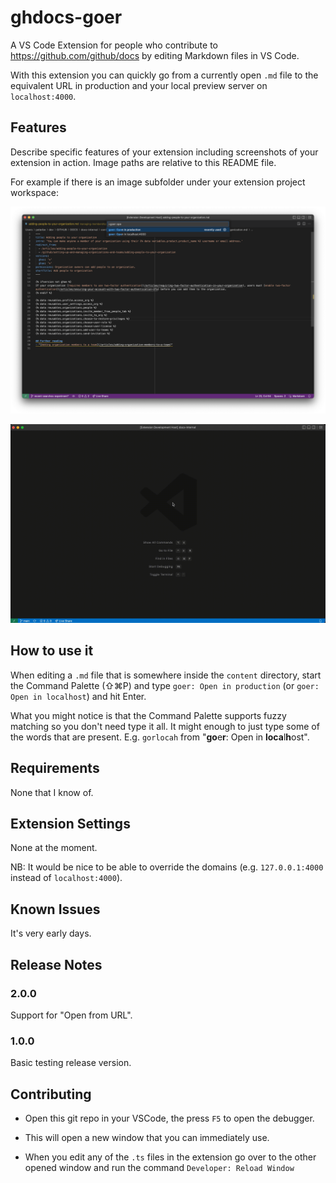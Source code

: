 # ghdocs-goer

A VS Code Extension for people who contribute to https://github.com/github/docs
by editing Markdown files in VS Code.

With this extension you can quickly go from a currently open `.md` file
to the equivalent URL in production and your local preview server
on `localhost:4000`.

## Features

Describe specific features of your extension including screenshots of your extension in action. Image paths are relative to this README file.

For example if there is an image subfolder under your extension project workspace:

![screenshot](demo/screenshot.png)

![open from URL](demo/openfromurl.gif)

## How to use it

When editing a `.md` file that is somewhere inside the `content` directory,
start the Command Palette (⇧⌘P) and type `goer: Open in production` (or
`goer: Open in localhost`) and hit Enter.

What you might notice is that the Command Palette supports fuzzy matching
so you don't need type it all. It might enough to just type some of the
words that are present. E.g. `gorlocah` from
"**go**e**r**: Open in **loca**l**h**ost".

<!-- > Tip: Many popular extensions utilize animations. This is an excellent way to show off your extension! We recommend short, focused animations that are easy to follow. -->

## Requirements

None that I know of.

## Extension Settings

None at the moment.

NB: It would be nice to be able to override the domains
(e.g. `127.0.0.1:4000`  instead of `localhost:4000`).

## Known Issues

It's very early days.

## Release Notes

### 2.0.0

Support for "Open from URL".

### 1.0.0

Basic testing release version.

<!-- ### 1.0.1

Fixed issue #.

### 1.1.0

Added features X, Y, and Z. -->

## Contributing

- Open this git repo in your VSCode, the press `F5` to open the debugger.

- This will open a new window that you can immediately use.

- When you edit any of the `.ts` files in the extension go over to
  the other opened window and run the command `Developer: Reload Window`
